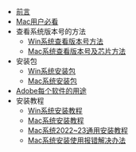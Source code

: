 *   [前言](前言.md)
*   [Mac用户必看](Mac用户必看.md)
*   查看系统版本号的方法
    *   [Win系统查看版本号方法](Win系统查看版本号方法.md)
    *   [Mac系统查看版本号及芯片方法](Mac系统查看版本号及芯片方法.md)
*   安装包
    *   [Win系统安装包](Win系统安装包.md)
    *   [Mac系统安装包](Mac系统安装包.md)
*   [Adobe每个软件的用途](Adobe每个软件的用途.md)
*   安装教程
    *   [Win系统安装教程](Win系统安装教程.md)
    *   [Mac系统安装教程](Mac系统安装教程.md)
    *   [Mac系统2022~23通用安装教程](Mac系统2022~23通用安装教程.md)
    *   [Mac系统安装使用报错解决办法](Mac系统安装使用报错解决办法.md)